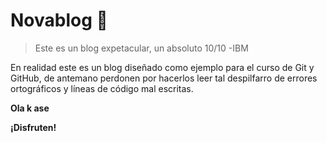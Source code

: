 # Novablog 🦦
>Este es un blog expetacular, un absoluto 10/10
>-IBM

En realidad este es un blog diseñado como ejemplo para el curso de Git y GitHub, de antemano perdonen por hacerlos leer tal despilfarro de errores ortográficos y líneas de código mal escritas.

**Ola k ase**

**¡Disfruten!**